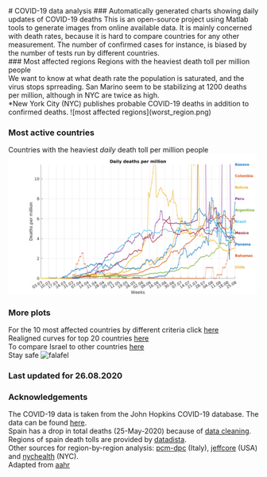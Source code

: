 <meta name="keywords" content="COVID19,COVID-19,coronavirus,corona,Israel,csv,data,matlab">
# COVID-19 data analysis
### Automatically generated charts showing daily updates of COVID-19 deaths
This is an open-source project using Matlab tools to generate images from online available data. It is mainly concerned with death rates, because it is hard to compare countries for any other measurement. The number of confirmed cases for instance, is biased by the number of tests run by different countries.
<br>
### Most affected regions
Regions with the heaviest death toll per million people<br>
We want to know at what death rate the population is saturated, and the virus stops sprreading. San Marino seem to be stabilizing at 1200 deaths per million, although in NYC are twice as high.<br>
*New York City (NYC) publishes probable COVID-19 deaths in addition to confirmed deaths.
![most affected regions](worst_region.png)

### Most active countries
Countries with the heaviest *daily* death toll per million people
![most active countries](active.png)
### More plots
For the 10 most affected countries by different criteria click [here](highest_countries.html)<br>
Realigned curves for top 20 countries [here](realigned.html)<br>
To compare Israel to other countries [here](myCountry.html)<br>
Stay safe     ![falafel](W3CSSTemplateFiles/falafel_trans.png)
### Last updated for 26.08.2020
### Acknowledgements
The COVID-19 data is taken from the John Hopkins COVID-19 database. The data can be found [here](https://github.com/CSSEGISandData/COVID-19).<br>
Spain has a drop in total deaths (25-May-2020) because of [data cleaning](https://english.elpais.com/society/2020-05-26/spanish-health-ministry-lowers-coronavirus-death-toll-by-nearly-2000.html). Regions of spain death tolls are provided by [datadista](https://github.com/datadista/datasets/blob/master/COVID%2019/ccaa_covid19_fallecidos.csv).<br>
Other sources for region-by-region analysis: [pcm-dpc](https://github.com/pcm-dpc/COVID-19/blob/master/dati-regioni/dpc-covid19-ita-regioni.csv) (Italy), [jeffcore](https://raw.githubusercontent.com/jeffcore/covid-19-usa-by-state/master/COVID-19-Deaths-USA-By-State.csv) (USA) and [nychealth](https://raw.githubusercontent.com/nychealth/coronavirus-data/master/deaths/probable-confirmed-dod.csv) (NYC).<br>
Adapted from [aahr](https://github.com/aahr/covid-19_data_analysis)


